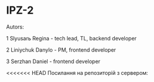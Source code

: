 # IPZ-2
Autors:

1 Slyusarь Regina - tech lead, TL, backend developer

2 Liniychuk Danylo - PM, frontend developer

3 Serzhan Daniel - frontend developer

<<<<<<< HEAD Посилання на репозиторій з сервером: 
